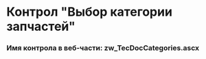 ﻿---
description: 2.4.9.2
---
# Контрол "Выбор категории запчастей"
### Имя контрола в веб-части: zw_TecDocCategories.ascx

